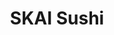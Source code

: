 ---
layout: place
title: "SKAI Sushi"
permalink: /washington/blaine/skai-sushi.html
stateAbbr: WA
stateName: Washington
cityName: Blaine
place_id: ChIJVVVlYwrAhVQRnzoNRTdL7PM
photos:
  - name: >-
      places/ChIJVVVlYwrAhVQRnzoNRTdL7PM/photos/AeeoHcKVY5DZ66i_15Zyi9LXIbDXk6OKaZZUvLGJ3FlIDlvaBtwRwOIK2mYpZRq5rhcvg6Prh63mj77JtQEcR9rtoTDTESeIzEqo6AwD22ayJ3KBEGksfJ3U_TJ1B2R9-LT1r6NBZa-5FY_81TWIBZ_ab6rwWVVGuLqlDSKiJruuDUXjjJuv8WHdCkf9V9p3lWL5KJ39DGei-IzRd70Y90elLcHCuVb5KkjyQ5uBQnpjbZkJ5d_RZ_0emXR7xGoYdcVnQMO3x6CwYxodcChjZ-v6vVHwAGzoYKPuQ50AylEgHVTCh41djZMlZ19RPTGqBYvc6K_rECdV2ZTX4FAPh0gww1bO5t5WLu9KgvlehUgqNhj6mQmfh3I6oJlAvEp7JOt_Bh7E5QbtCX0XBDrzcSv213z3aj8YNCUifOjNPoYNRtk
    widthPx: 4608
    heightPx: 2112
    authorAttributions:
      - displayName: Scott O
        uri: https://maps.google.com/maps/contrib/114567198299244879055
        photoUri: >-
          https://lh3.googleusercontent.com/a-/ALV-UjUtzyv4-ptSm8Tb6Q7YsEVafCZsRuFmet-L-uDImuxcL0y6Lvi8ow=s100-p-k-no-mo
    flagContentUri: >-
      https://www.google.com/local/imagery/report/?cb_client=maps_api_places.places_api&image_key=!1e10!2sCIHM0ogKEICAgICO2rr9FQ&hl=en-US
    googleMapsUri: >-
      https://www.google.com/maps/place//data=!3m4!1e2!3m2!1sCIHM0ogKEICAgICO2rr9FQ!2e10!4m2!3m1!1s0x5485c00a63655555:0xf3ec4b37450d3a9f
  - name: >-
      places/ChIJVVVlYwrAhVQRnzoNRTdL7PM/photos/AeeoHcJ9vv8jJN_yh8LD8o7LC4O0p6-ybiM4G231adY1jonnwAKcQuP34G5KO08CBacvO5BcdFEEx9CggRnQmjuJgzug9CPqg1hqbkFZesM0lnbuO-cuLb-kWB79z6CPgnZ-0LYgQRCeXATHtcVizJGZDG-CoD00snsBj7UY3AWRghxvSqhVhU1XhVx7uTowPu9XYZf6NjQaTPi8R8EULYwZOhige3HbXujwdNZtzBs80ACqGX-cyOSMAzGpnPGk0BrEC4xZq62nRuvNTPRQJNDGmTE-ZdBdGWywPlqcfrWci96IUSXFUNajNVUKi-sk8WPFLVlPP7jhhcZsPHBbACxjEqBcANPwd5BYKSgRXdcFGen-mVTObX8u6s_w-nMJXIYI418DqA_h-SMogMEpIWXSfWtk2JN8qhTB_32xubcK5tfWwlk
    widthPx: 4800
    heightPx: 3600
    authorAttributions:
      - displayName: Kristian Freeman
        uri: https://maps.google.com/maps/contrib/104773460409060931478
        photoUri: >-
          https://lh3.googleusercontent.com/a-/ALV-UjVBk6WcQRBH2Aiv09eZh-mH9PYPAPz_HrHt9u_gxjeuV8HipfsHVA=s100-p-k-no-mo
    flagContentUri: >-
      https://www.google.com/local/imagery/report/?cb_client=maps_api_places.places_api&image_key=!1e10!2sCIHM0ogKEICAgIDrs8bqjAE&hl=en-US
    googleMapsUri: >-
      https://www.google.com/maps/place//data=!3m4!1e2!3m2!1sCIHM0ogKEICAgIDrs8bqjAE!2e10!4m2!3m1!1s0x5485c00a63655555:0xf3ec4b37450d3a9f
  - name: >-
      places/ChIJVVVlYwrAhVQRnzoNRTdL7PM/photos/AeeoHcKK1DpO-K23hlHTH8DYi2EYhg7D2bcVS5iz4hTC8BDp_mKvWv4BcuW0yif5669VlB6NbOHmWzGPMbZiTZ9aLamHRE36qM3CwlWBCWof-wR2iG1ma10r_mVFM09Oqd2Ar7ixg3eh08YkzPtr0FKGgqlMhBUrx1CgADhEBYVdmNvqezZHqZTvt9H8_uCbbYNbBDaR0dzsftObtvuOnc0YS5iuC0pRYwVUn_W90oaKB11pasAJvl86RZVMw_ux-yZ_OqkcLh7pZ2C_ibRUE_e15m8unFlph4ycSZvq_KpuSWo0yK39ZrEKfTTOv4YhYaBaiSs6TAcAgJS0YFAKJlSmB54osHBA-RVPoqPduCU4JBkdgIfcq7ukdBrTMW6w3-ajz_nJXKdCNUtKySvacpvCK9YrUtzfTHUE82ZjqVnt3gu0bw4
    widthPx: 3024
    heightPx: 4032
    authorAttributions:
      - displayName: Michelle Henderson
        uri: https://maps.google.com/maps/contrib/113152137945935890609
        photoUri: >-
          https://lh3.googleusercontent.com/a-/ALV-UjXn40cZiJ1finwkDwBiL9KqgorOld9BrAQU7u_WzmqIsilPiG99=s100-p-k-no-mo
    flagContentUri: >-
      https://www.google.com/local/imagery/report/?cb_client=maps_api_places.places_api&image_key=!1e10!2sCIHM0ogKEICAgIC9hL2Q0AE&hl=en-US
    googleMapsUri: >-
      https://www.google.com/maps/place//data=!3m4!1e2!3m2!1sCIHM0ogKEICAgIC9hL2Q0AE!2e10!4m2!3m1!1s0x5485c00a63655555:0xf3ec4b37450d3a9f
  - name: >-
      places/ChIJVVVlYwrAhVQRnzoNRTdL7PM/photos/AeeoHcIAHLG0_weaLLH-uGhiVyBpO55qI3tbPGHUjjZnW1CRGlwG9_jrKu5Vn_sOimqlWZ8rQpz0FQdGICyjJQwx_FKR69QraamRkouYC4bl5XMS8W9YgPYqZlSLNQJCiBymwh51dHCGfon-O_dy8BT9mU_GIUsXieEU9EapEgyPVWcSmQ_MRsnt_ZovMDoB_BwhbJixbEMdcpjrIt3aky-yg_9Np2ncMqioboExUQxen_ee3pgnRhgOOJDW9mBlOsawuewAh0EYsK-dza8MxwtuiIsXA450a9NkucKQDGemqV6YUusfxLKyioP4QgB4OiDXE0krjASZdScyLC232zGEclonTmRHHGpPZ_NOucsg3P3RKogxmouGEUiHetljL1NiL4DjP35wq4jBlJ8QHwRR6fFHBl5DWGw1KwlRs-tH3PX2jw
    widthPx: 4032
    heightPx: 3024
    authorAttributions:
      - displayName: Kar Wing Ho
        uri: https://maps.google.com/maps/contrib/102230395485097468518
        photoUri: >-
          https://lh3.googleusercontent.com/a-/ALV-UjUiCuDxwqBFNrC2qqcJlh2FGK1Hm6NZlIS89WkL9UTvEke3DyG_=s100-p-k-no-mo
    flagContentUri: >-
      https://www.google.com/local/imagery/report/?cb_client=maps_api_places.places_api&image_key=!1e10!2sCIHM0ogKEICAgIDTp5TYNw&hl=en-US
    googleMapsUri: >-
      https://www.google.com/maps/place//data=!3m4!1e2!3m2!1sCIHM0ogKEICAgIDTp5TYNw!2e10!4m2!3m1!1s0x5485c00a63655555:0xf3ec4b37450d3a9f
  - name: >-
      places/ChIJVVVlYwrAhVQRnzoNRTdL7PM/photos/AeeoHcIjT4SjZYyj6g6SUs-NEtRl7r01rPhNvsqH0dRWnz0rTaFrUDY5y6y5gasZT_m_iczcWk9Jfr-1QMcquKboZRlHNGlr7kx5QZ7D26ev9CS8tARQKoSVj4cAZpsjrvtvrYsoOaqpbnIJEKt6J9xf3fSxXdia_OThuqMoWlGSTMPkmitLyLOdhQO2iwWrpITkDbxSI9gO-EX9dTlYif2Savn2_CIgjivTwGAYtlt1hLYAOYKZ0XCu9Em4v9Kmuy8mWuX2lwSP-bkOncPRBjwtY_V9EKkxCUTXxDy3zcGCbwEr_HsWFHlx1_yUS49xf9dFLah1IFUlnN1c1ibfToEw48NaIjyiOOycZd9PLYRjpWHzWOaA2_f1KSy7ngXccAGycUGBpTXhJ3NHNskHzRkvNnxHobqQEEeIb3cfXzJysUdaiJuP
    widthPx: 3024
    heightPx: 3024
    authorAttributions:
      - displayName: Experimetal Experimetal
        uri: https://maps.google.com/maps/contrib/116079031406751024651
        photoUri: >-
          https://lh3.googleusercontent.com/a-/ALV-UjVpGI7Ybhb-7XJLTGEHM2y3GNUWji3pqJTnCKHImzxsRkd3s-JP=s100-p-k-no-mo
    flagContentUri: >-
      https://www.google.com/local/imagery/report/?cb_client=maps_api_places.places_api&image_key=!1e10!2sCIHM0ogKEICAgIDOnrHX4AE&hl=en-US
    googleMapsUri: >-
      https://www.google.com/maps/place//data=!3m4!1e2!3m2!1sCIHM0ogKEICAgIDOnrHX4AE!2e10!4m2!3m1!1s0x5485c00a63655555:0xf3ec4b37450d3a9f
  - name: >-
      places/ChIJVVVlYwrAhVQRnzoNRTdL7PM/photos/AeeoHcJ12J0ZOmmMWQWQQP18cwV4LLgJQgIQDguou6-bQmIhley24atvynO33OsBaURG_pv8z7qn3NRkZ7u4RAqVVJrR336CKyIjb8PjdGIxUtM92udXtxY9Nd7EnwO8FcRavzIPl81vXZwK-xV9cwblpHA0wgl5Mgkl9aWI3998D0y9jzNWH3vTXyDaY8Kx5sR01vSesAeprpowYihMgrkaISn0mDW6ntHDeOn-A3DKSnN9XkTSuR55KABlBNGC-hZIeXe3iqiZtuTFFh2YB8FoMJL_UoL7k5PBkDYyFIZ2kn5vuvvCGDMb6HWjUmD3bATK6v964jLYKuYZzjV_8BN0KPpD5eAAJwT5rPT9jZ8m6Nw_3Mfn8vYYbIh8LxyH9_suZ1h3HhamCfKbOhmBpzgqW37hRzjg3m63_aKGF9kGIa2oSGlA
    widthPx: 3024
    heightPx: 4032
    authorAttributions:
      - displayName: Kaitlyn Y
        uri: https://maps.google.com/maps/contrib/116594259661436381569
        photoUri: >-
          https://lh3.googleusercontent.com/a/ACg8ocJiZkNnciDyL3KIJEYOlolKS3xqcggeKswfXZvg1vlA73QdAQ=s100-p-k-no-mo
    flagContentUri: >-
      https://www.google.com/local/imagery/report/?cb_client=maps_api_places.places_api&image_key=!1e10!2sCIHM0ogKEICAgICDgKaWxAE&hl=en-US
    googleMapsUri: >-
      https://www.google.com/maps/place//data=!3m4!1e2!3m2!1sCIHM0ogKEICAgICDgKaWxAE!2e10!4m2!3m1!1s0x5485c00a63655555:0xf3ec4b37450d3a9f
  - name: >-
      places/ChIJVVVlYwrAhVQRnzoNRTdL7PM/photos/AeeoHcIGJzsAF5-puZlN2AurBMvn9j8FjPHZ0zvzF4Hr8xagwJNJuXDjekASWxIcqEZtnRYfbeo4J4Pu_MQDxOuwmz8rbDh6-BHXq1IDkOYJWjvnHMBqKEWJo6r5mcRg3tSVKT3kHXFJieiTiHY8xQgfvR9hnPf_itbxr1apQFBxJ9xoAokMSTPUzNrA_eAOLrfqkm8DrE-0FvQqm0GgoqNk65uf4TNZBvmqocT_f8YyuWfONknnYeNJA3vBPx3dVQL0co-iwKOUX2i_mZAl4TiC8s1TW6X9FY-RBBAY7JfpUt8EfcaD2zqcCRqnsBOwZd-GTQi3TV2V50qF5yQpp4enN4to_y6UICnneHPlItQ_pyT9TdwsFGeyiFmuLKwfL9P5uy0jLMsXhPElN_jAKfkMJ9jnmKVtPufG0yQliMcy2bhSpw
    widthPx: 3024
    heightPx: 3024
    authorAttributions:
      - displayName: Experimetal Experimetal
        uri: https://maps.google.com/maps/contrib/116079031406751024651
        photoUri: >-
          https://lh3.googleusercontent.com/a-/ALV-UjVpGI7Ybhb-7XJLTGEHM2y3GNUWji3pqJTnCKHImzxsRkd3s-JP=s100-p-k-no-mo
    flagContentUri: >-
      https://www.google.com/local/imagery/report/?cb_client=maps_api_places.places_api&image_key=!1e10!2sCIHM0ogKEICAgIDOnvHWbg&hl=en-US
    googleMapsUri: >-
      https://www.google.com/maps/place//data=!3m4!1e2!3m2!1sCIHM0ogKEICAgIDOnvHWbg!2e10!4m2!3m1!1s0x5485c00a63655555:0xf3ec4b37450d3a9f
  - name: >-
      places/ChIJVVVlYwrAhVQRnzoNRTdL7PM/photos/AeeoHcIkW8kKb91Tn9eLMET96C1RYQAmDE1L9OPqWCZVHp-WCBi5pvoGwIx-OA7DOF76VbaAAmzgz-78byB0knBWPxSGmubuPW3gwuWSH24cp3Lvc-jsJBP9NeTM8VN2aoqKCoqbWgWNHCGGsptdArTW33RqxJpWKKomS5Y5eazlk8mzbWnyIg2_iyYoDF2Ntqgc97l0QH9M0YDqn_UlziBtc6QSMD7W0NhaqIu2oeF2nFEvfRkzZM-oaLmgKANUdCHcwPzjJiGvXHNww0T45azB5GIbe9MMKNC1MSlqh9uL1mnrhFnfV2eVMMnn28p0zlMtQq7Ge5hOOCCyrU3k_NzubSb9gfej94E2Gtw5v26vzSfGdBM8KJHmOHurU8SOVF37p8xc9gH02wiSIshXzSOq9WxjvdVBH_H3fZv3I5gw_EcZcg
    widthPx: 3024
    heightPx: 4032
    authorAttributions:
      - displayName: Michelle Henderson
        uri: https://maps.google.com/maps/contrib/113152137945935890609
        photoUri: >-
          https://lh3.googleusercontent.com/a-/ALV-UjXn40cZiJ1finwkDwBiL9KqgorOld9BrAQU7u_WzmqIsilPiG99=s100-p-k-no-mo
    flagContentUri: >-
      https://www.google.com/local/imagery/report/?cb_client=maps_api_places.places_api&image_key=!1e10!2sCIHM0ogKEICAgIC9hL2QMA&hl=en-US
    googleMapsUri: >-
      https://www.google.com/maps/place//data=!3m4!1e2!3m2!1sCIHM0ogKEICAgIC9hL2QMA!2e10!4m2!3m1!1s0x5485c00a63655555:0xf3ec4b37450d3a9f
  - name: >-
      places/ChIJVVVlYwrAhVQRnzoNRTdL7PM/photos/AeeoHcKHVlUDCXPuS2AGeavIL5UGn9DFLubCZxSCHTT4JcAld6GyIxu3aLCXgFseMe70iDeDxamEr2lPyMeU45Ol27eetyNVxcS9mnMDrsW_cERg3q6OokI199F4TUZoDg8xpRbDwAiwQh9P_FqZCEpwRTmCNVfE8FupG5QuOQjD1SrCnxWhvfr-WxbH5bQWPrQJ2Lnt2p9bk_t619bFC5JkA5-E-5wpTTmaqWIQSkGD7440ff6z5ywy1S-mVMiJrAB3ESSoqAp3fq836y7jbs2BaO2ytj67H84haIl8XUNhA_j25LiZE4ig_r_oL_6tunpkAtEpfRCEjaa-d5-iRTh9W3Q7b0WJZm8IIE_u3icaM3y2maNB5BbVcT_bYbX7NOk_SxgDfe4DOJqV4WZwvzx3wLm54OCfUUEfy6txjm8oSe0NGk7F
    widthPx: 4608
    heightPx: 2112
    authorAttributions:
      - displayName: Scott O
        uri: https://maps.google.com/maps/contrib/114567198299244879055
        photoUri: >-
          https://lh3.googleusercontent.com/a-/ALV-UjUtzyv4-ptSm8Tb6Q7YsEVafCZsRuFmet-L-uDImuxcL0y6Lvi8ow=s100-p-k-no-mo
    flagContentUri: >-
      https://www.google.com/local/imagery/report/?cb_client=maps_api_places.places_api&image_key=!1e10!2sCIHM0ogKEICAgICO2rr9lQE&hl=en-US
    googleMapsUri: >-
      https://www.google.com/maps/place//data=!3m4!1e2!3m2!1sCIHM0ogKEICAgICO2rr9lQE!2e10!4m2!3m1!1s0x5485c00a63655555:0xf3ec4b37450d3a9f
  - name: >-
      places/ChIJVVVlYwrAhVQRnzoNRTdL7PM/photos/AeeoHcIsp2QZ5n8uON2VDmY1ndjQecs-W9VJPNJdEa0D9Y0cJfq-60ukCDYmB9Uui0b9aB1xB4iALSM5a2VSHPABcrDRZQOKMkJszQgQMK6YVb7IOzYBvy0OGlUI5wVDABHLY2GVg0nFddjMFLWktAcMWtpWhibmeM9nv3w38KssEo4DnYHSgnG85PkCTTFZ16fbiTSd5V-8dSyq1PJTnhBX7dQyYMYq-zma6E9zUXUj1frOThpxHtC8R3cLHLfFuDOoStx72KJi2NFzcDuRlvYcIXmCXbpT8xHggWYFIEuvG0LH6T4BxErfQYb6UNMd0GPqPq0SqGywA5y_r81hIbiRk7hGTXFRYSqU_cdGafanXmBiG1ZraqjBCVtEdodifuA2zDLedHO6uGC3rneejhnS-IKRijKQuc-vuIOeB2WGg98
    widthPx: 1080
    heightPx: 1920
    authorAttributions:
      - displayName: William Lui
        uri: https://maps.google.com/maps/contrib/108135262147927906047
        photoUri: >-
          https://lh3.googleusercontent.com/a/ACg8ocKB26B1qzGJs2zbGD0OeGRFZIENAmxig9wAJOsjzs8r09pUaQ=s100-p-k-no-mo
    flagContentUri: >-
      https://www.google.com/local/imagery/report/?cb_client=maps_api_places.places_api&image_key=!1e10!2sCIHM0ogKEICAgIDZjqemCw&hl=en-US
    googleMapsUri: >-
      https://www.google.com/maps/place//data=!3m4!1e2!3m2!1sCIHM0ogKEICAgIDZjqemCw!2e10!4m2!3m1!1s0x5485c00a63655555:0xf3ec4b37450d3a9f
address: 5000 Helweg Rd, Blaine, WA 98230, USA
street: 5000 Helweg Rd
city: Blaine
state: WA
zip: '98230'
country: USA
neighborhood: null
latitude: '48.903546'
longitude: '-122.754068'
accessibility_options:
  wheelchairAccessibleParking: true
  wheelchairAccessibleEntrance: true
  wheelchairAccessibleRestroom: true
business_status: OPERATIONAL
name: SKAI Sushi
google_maps_links:
  directionsUri: >-
    https://www.google.com/maps/dir//''/data=!4m7!4m6!1m1!4e2!1m2!1m1!1s0x5485c00a63655555:0xf3ec4b37450d3a9f!3e0
  placeUri: https://maps.google.com/?cid=17576506146473982623
  writeAReviewUri: >-
    https://www.google.com/maps/place//data=!4m3!3m2!1s0x5485c00a63655555:0xf3ec4b37450d3a9f!12e1
  reviewsUri: >-
    https://www.google.com/maps/place//data=!4m4!3m3!1s0x5485c00a63655555:0xf3ec4b37450d3a9f!9m1!1b1
  photosUri: >-
    https://www.google.com/maps/place//data=!4m3!3m2!1s0x5485c00a63655555:0xf3ec4b37450d3a9f!10e5
primary_type: Takeout Restaurant
opening_hours:
  regular: null
  current: null
secondary_opening_hours:
  regular:
    weekdayDescriptions: null
    type: null
  current:
    weekdayDescriptions: null
    type: null
phone: (360) 220-8123
price_level: null
price_range: $10 &ndash; $20
rating: '4.7'
rating_count: 126
website: https://www.skaisushi.com/contact
description: null
reviews: null
parking_options: null
payment_options: null
allow_dogs: null
curbside_pickup: null
delivery: null
dine_in: null
good_for_children: null
good_for_groups: null
good_for_sports: null
live_music: null
menu_for_children: null
outdoor_seating: null
reservable: null
restroom: null
serves_beer: null
serves_breakfast: null
serves_brunch: null
serves_cocktails: null
serves_coffee: null
serves_dinner: null
serves_dessert: null
serves_lunch: null
serves_vegetarian_food: null
serves_wine: null
takeout: null

---